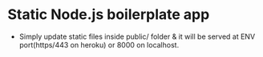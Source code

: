 # Static Node.js boilerplate app

* Simply update static files inside public/ folder & it will be served at ENV port(https/443 on heroku) or 8000 on localhost.
